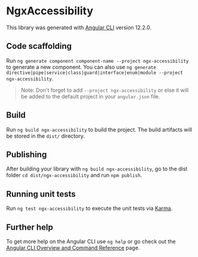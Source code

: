 # NgxAccessibility

This library was generated with [Angular CLI](https://github.com/angular/angular-cli) version 12.2.0.

## Code scaffolding

Run `ng generate component component-name --project ngx-accessibility` to generate a new component. You can also use `ng generate directive|pipe|service|class|guard|interface|enum|module --project ngx-accessibility`.
> Note: Don't forget to add `--project ngx-accessibility` or else it will be added to the default project in your `angular.json` file. 

## Build

Run `ng build ngx-accessibility` to build the project. The build artifacts will be stored in the `dist/` directory.

## Publishing

After building your library with `ng build ngx-accessibility`, go to the dist folder `cd dist/ngx-accessibility` and run `npm publish`.

## Running unit tests

Run `ng test ngx-accessibility` to execute the unit tests via [Karma](https://karma-runner.github.io).

## Further help

To get more help on the Angular CLI use `ng help` or go check out the [Angular CLI Overview and Command Reference](https://angular.io/cli) page.
